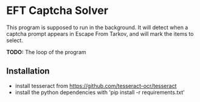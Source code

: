 # EFT Captcha Solver

This program is supposed to run in the background. It will detect when a captcha prompt appears in Escape From Tarkov, and will mark the items to select.

**TODO:** The loop of the program

## Installation

- install tesseract from https://github.com/tesseract-ocr/tesseract
- install the python dependencies with 'pip install -r requirements.txt'



